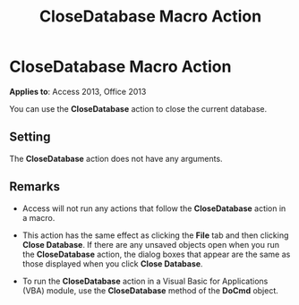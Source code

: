 ﻿---
title: CloseDatabase Macro Action
TOCTitle: CloseDatabase Macro Action
ms:assetid: c4b4278d-932c-99f6-da2d-8953109b44b3
ms:mtpsurl: https://msdn.microsoft.com/library/Ff823085(v=office.15)
ms:contentKeyID: 48547598
ms.date: 09/18/2015
mtps_version: v=office.15
---

# CloseDatabase Macro Action


**Applies to**: Access 2013, Office 2013

You can use the **CloseDatabase** action to close the current database.

## Setting

The **CloseDatabase** action does not have any arguments.

## Remarks

  - Access will not run any actions that follow the **CloseDatabase** action in a macro.

  - This action has the same effect as clicking the **File** tab and then clicking **Close Database**. If there are any unsaved objects open when you run the **CloseDatabase** action, the dialog boxes that appear are the same as those displayed when you click **Close Database**.

  - To run the **CloseDatabase** action in a Visual Basic for Applications (VBA) module, use the **CloseDatabase** method of the **DoCmd** object.

